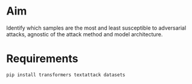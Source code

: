 # Aim

Identify which samples are the most and least susceptible to adversarial attacks, agnostic of the attack method and model architecture.

# Requirements

`pip install transformers textattack datasets`
